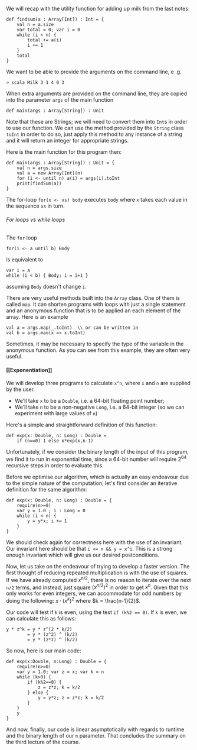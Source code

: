 
We will recap with the utility function for adding up milk from the last notes:

```
def findsum(a : Array[Int]) : Int = {
	val n = a.size
	var total = 0; var i = 0
	while (i < n) {
		total += a(i)
		i += 1
	}
	total
}
```

We want to be able to provide the arguments on the command line, e .g. 

`> scala Milk 3 1 4 0 3`

When extra arguments are provided on the command line, they are copied into the parameter `args` of the main function

```
def main(args : Array[String]) : Unit
```

Note that these are Strings; we will need to convert them into `Int`s in order to use our function. We can use the method provided by the `String` class `toInt` in order to do so, just apply this method to any instance of a string and it will return an integer for appropriate strings. 

Here is the main function for this program then:

```
def main(args : Array[String]) : Unit = {
	val n = args.size
	val a = new Array[Int](n)
	for (i <- until n) a(i) = args(i).toInt
	print(findSum(a))
}
```

The for-loop `for(x <- xs) body` executes `body` where `x` takes each value in the sequence `xs` in turn. 


###### For loops vs while loops

The `for` loop 

``` for(i <- a until b) Body ```

is equivalent to

```
var i = a
while (i < b) { Body; i = i+1 }
```

assuming `Body` doesn't change `i`.

There are very useful methods built into the `Array` class. One of them is called `map`. It can shorten programs with loops with just a single statement and an anonymous function that is to be applied an each element of the array. Here is an example

```
val a = args.map(_.toInt)  \\ or can be written in
val b = args.mao(x => x.toInt)
```

Sometimes, it may be necessary to specify the type of the variable in the anonymous function. As you can see from this example, they are often very useful.


#### [[Exponentiation]]

We will develop three programs to calculate `x^n`, where `x` and `n` are supplied by the user.
- We'll take `x` to be a `Double`, i.e. a 64-bit floating point number;
- We'll take `n` to be a non-negative `Long`, i.e. a 64-bit integer (so we can experiment with large values of `n`)

Here's a simple and straightforward definition of this function:

```
def exp(x: Double, n: Long) : Double = 
	if (n==0) 1 else x*exp(x,n-1)
```

Unfortunately, if we consider the binary length of the input of this program, we find it to run in exponential time, since a 64-bit number will require $2^{64}$ recursive steps in order to evaluate this.

Before we optimise our algorithm, which is actually an easy endeavour due to the simple nature of the computation, let's first consider an iterative definition for the same algorithm:

```
def exp(x: Double, n: Long) : Double = {
	require(n>=0)
	var y = 1.0 ; i : Long = 0
	while (i < n) {
		y = y*x; i += 1
	}
}
```

We should check again for correctness here with the use of an invariant. Our invariant here should be that `i <= n && y = x^i`. This is a strong enough invariant which will give us our desired postconditions.

Now, let us take on the endeavour of trying to develop a faster version. The first thought of reducing repeated multiplication is with the use of squares. If we have already computed $x^{n/2}$, there is no reason to iterate over the next `n/2` terms, and instead, just square $(x^{n/2})^2$ in order to get $x^n$. Given that this only works for even integers, we can accommodate for odd numbers by doing the following: $x\cdot(x^k)^2$ where $k = \frac{n-1}{2}$.

Our code will test if `k` is even, using the test `if (k%2 == 0)`. If `k` is even, we can calculate this as follows:

```
y * z^k = y * z^(2 * k/2)
        = y * (z^2) ^ (k/2)
        = y * (z*z) ^ (k/2)
```

So now, here is our main code:

```
def exp(x:Double, n:Long) : Double = {
	require(n>=0)
	var y = 1.0; var z = x; var k = n
	while (k>0) {
		if (k%2==0) {
			z = z*z; k = k/2
		} else {
			y = y*z; z = z*z; k = k/2
		}
	} 
	y
}
```

And now, finally, our code is linear asymptotically with regards to runtime and the binary length of our `n` parameter. That concludes the summary on the third lecture of the course.